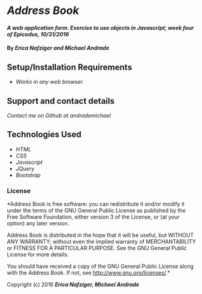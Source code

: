# _Address Book_

#### _A web application form. Exercise to use objects in Javascript; week four of Epicodus, 10/31/2016_

#### By _**Erica Nafziger and Michael Andrade**_

## Setup/Installation Requirements

* _Works in any web browser._

## Support and contact details

_Contact me on Github at andrademichael_

## Technologies Used

* _HTML_
* _CSS_
* _Javascript_
* _JQuery_
* _Bootstrap_

### License

*Address Book is free software: you can redistribute it and/or modify
it under the terms of the GNU General Public License as published by
the Free Software Foundation, either version 3 of the License, or
(at your option) any later version.

Address Book is distributed in the hope that it will be useful,
but WITHOUT ANY WARRANTY; without even the implied warranty of
MERCHANTABILITY or FITNESS FOR A PARTICULAR PURPOSE. See the
GNU General Public License for more details.

You should have received a copy of the GNU General Public License
along with the Address Book. If not, see <http://www.gnu.org/licenses/>.*

Copyright (c) 2016 **_Erica Nafziger, Michael Andrade_**
